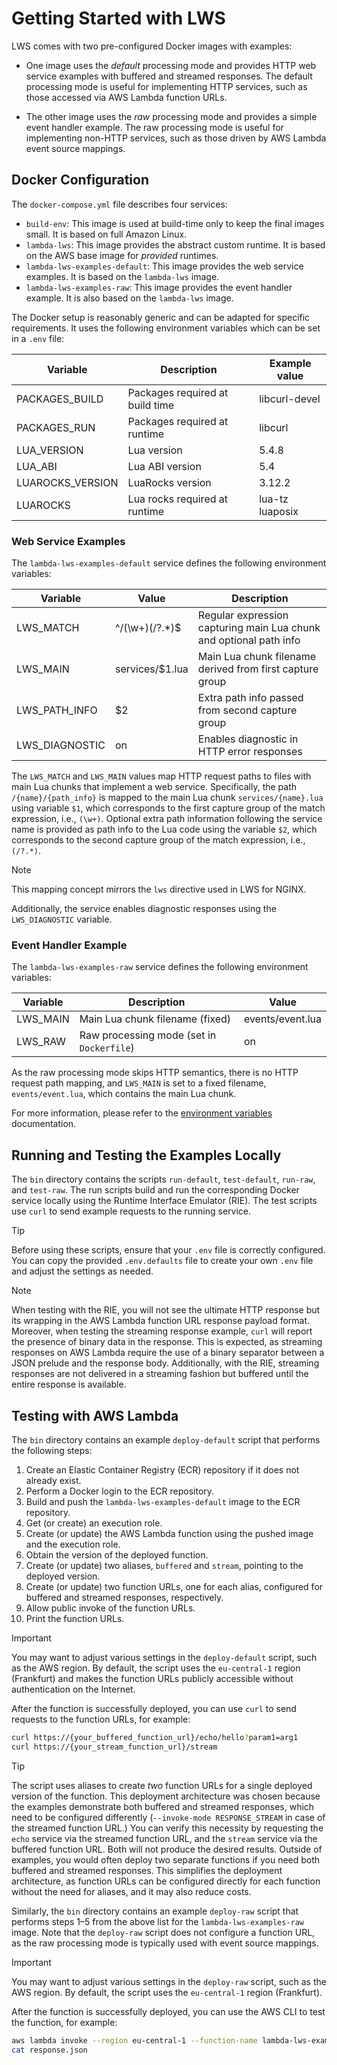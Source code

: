 # Getting Started with LWS

LWS comes with two pre-configured Docker images with examples:

* One image uses the *default* processing mode and provides HTTP web service examples with buffered
and streamed responses. The default processing mode is useful for implementing HTTP services, such
as those accessed via AWS Lambda function URLs.

* The other image uses the *raw* processing mode and provides a simple event handler example. The
raw processing mode is useful for implementing non-HTTP services, such as those driven by AWS
Lambda event source mappings. 


## Docker Configuration

The `docker-compose.yml` file describes four services:

* `build-env`: This image is used at build-time only to keep the final images small. It is based on
full Amazon Linux.
* `lambda-lws`: This image provides the abstract custom runtime. It is based on the AWS base image
for *provided* runtimes.
* `lambda-lws-examples-default`: This image provides the web service examples. It is based on the
`lambda-lws` image.
* `lambda-lws-examples-raw`: This image provides the event handler example. It is also based on
the `lambda-lws` image.

The Docker setup is reasonably generic and can be adapted for specific requirements. It uses
the following environment variables which can be set in a `.env` file:

| Variable          | Description                      | Example value    |
| ----------------- | -------------------------------- | ---------------- |
| PACKAGES_BUILD    | Packages required at build time  | libcurl-devel    |
| PACKAGES_RUN      | Packages required at runtime     | libcurl          |
| LUA_VERSION       | Lua version                      | 5.4.8            |
| LUA_ABI           | Lua ABI version                  | 5.4              |
| LUAROCKS_VERSION  | LuaRocks version                 | 3.12.2           |
| LUAROCKS          | Lua rocks required at runtime    | lua-tz luaposix  |


### Web Service Examples

The `lambda-lws-examples-default` service defines the following environment variables:

| Variable        | Value             | Description                                                         |
| --------------- | ----------------- | ------------------------------------------------------------------- |
| LWS_MATCH       | ^/(\w+)(/?.*)$    | Regular expression capturing main Lua chunk and optional path info  |
| LWS_MAIN        | services/$1.lua   | Main Lua chunk filename derived from first capture group            |
| LWS_PATH_INFO   | $2                | Extra path info passed from second capture group                    |
| LWS_DIAGNOSTIC  | on                | Enables diagnostic in HTTP error responses                          |

The `LWS_MATCH` and `LWS_MAIN` values map HTTP request paths to files with main Lua chunks that
implement a web service. Specifically, the path `/{name}/{path_info}` is mapped to the main Lua
chunk `services/{name}.lua` using variable `$1`, which corresponds to the first capture group of
the match expression, i.e., `(\w+)`. Optional extra path information following the service name is
provided as path info to the Lua code using the variable `$2`, which corresponds to the second
capture group of the match expression, i.e., `(/?.*)`.

> [!NOTE]
> This mapping concept mirrors the `lws` directive used in LWS for NGINX.

Additionally, the service enables diagnostic responses using the `LWS_DIAGNOSTIC` variable.


### Event Handler Example

The `lambda-lws-examples-raw` service defines the following environment variables:

| Variable        | Description                                | Value             |
| --------------- | ------------------------------------------ | ----------------- |
| LWS_MAIN        | Main Lua chunk filename (fixed)            | events/event.lua  |
| LWS_RAW         | Raw processing mode (set in `Dockerfile`)  | on                |

As the raw processing mode skips HTTP semantics, there is no HTTP request path mapping, and
`LWS_MAIN` is set to a fixed filename, `events/event.lua`, which contains the main Lua chunk.

For more information, please refer to the [environment variables](EnvironmentVariables.md)
documentation.


## Running and Testing the Examples Locally

The `bin` directory contains the scripts `run-default`, `test-default`, `run-raw`, and
`test-raw`. The run scripts build and run the corresponding Docker service locally using the
Runtime Interface Emulator (RIE). The test scripts use `curl` to send example requests to the
running service.

> [!TIP]
> Before using these scripts, ensure that your `.env` file is correctly configured. You can copy
> the provided `.env.defaults` file to create your own `.env` file and adjust the settings as
> needed.

> [!NOTE]
> When testing with the RIE, you will not see the ultimate HTTP response but its wrapping in the
> AWS Lambda function URL response payload format. Moreover, when testing the streaming response
> example, `curl` will report the presence of binary data in the response. This is expected, as
> streaming responses on AWS Lambda require the use of a binary separator between a JSON prelude
> and the response body. Additionally, with the RIE, streaming responses are not delivered in a
> streaming fashion but buffered until the entire response is available.


## Testing with AWS Lambda

The `bin` directory contains an example `deploy-default` script that performs the following steps:

1.  Create an Elastic Container Registry (ECR) repository if it does not already exist.
2.  Perform a Docker login to the ECR repository.
3.  Build and push the `lambda-lws-examples-default` image to the ECR repository.
4.  Get (or create) an execution role.
5.  Create (or update) the AWS Lambda function using the pushed image and the execution role.
6.  Obtain the version of the deployed function.
7.  Create (or update) two aliases, `buffered` and `stream`, pointing to the deployed version.
8.  Create (or update) two function URLs, one for each alias, configured for buffered and streamed
    responses, respectively.
9.  Allow public invoke of the function URLs.
10. Print the function URLs.

> [!IMPORTANT]
> You may want to adjust various settings in the `deploy-default` script, such as the AWS region.
> By default, the script uses the `eu-central-1` region (Frankfurt) and makes the function URLs
> publicly accessible without authentication on the Internet.

After the function is successfully deployed, you can use `curl` to send requests to the function
URLs, for example:

```sh
curl https://{your_buffered_function_url}/echo/hello?param1=arg1
curl https://{your_stream_function_url}/stream
```

> [!TIP]
> The script uses aliases to create *two* function URLs for a single deployed version of the
> function. This deployment architecture was chosen because the examples demonstrate both buffered
> and streamed responses, which need to be configured differently (`--invoke-mode RESPONSE_STREAM`
> in case of the streamed function URL.) You can verify this necessity by requesting the `echo`
> service via the streamed function URL, and the `stream` service via the buffered function URL.
> Both will not produce the desired results. Outside of examples, you would often deploy two
> separate functions if you need both buffered and streamed responses. This simplifies the
> deployment architecture, as function URLs can be configured directly for each function without
> the need for aliases, and it may also reduce costs.

Similarly, the `bin` directory contains an example `deploy-raw` script that performs steps 1–5 from
the above list for the `lambda-lws-examples-raw` image. Note that the `deploy-raw` script does not
configure a function URL, as the raw processing mode is typically used with event source mappings.

> [!IMPORTANT]
> You may want to adjust various settings in the `deploy-raw` script, such as the AWS region.
> By default, the script uses the `eu-central-1` region (Frankfurt).

After the function is successfully deployed, you can use the AWS CLI to test the function, for
example:

```sh
aws lambda invoke --region eu-central-1 --function-name lambda-lws-examples-raw --cli-binary-format raw-in-base64-out --payload '{"confirm": true}' response.json
cat response.json
```
